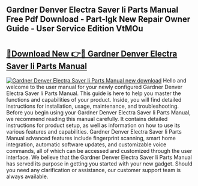 ## Gardner Denver Electra Saver Ii Parts Manual Free Pdf Download - Part-lgk New Repair Owner Guide - User Service Edition VtMOu

# <h2><a href="http://bc52627.oget.top/?id=Gardner+Denver+Electra+Saver+Ii+Parts+Manual">🔗Download New 👉🔴 Gardner Denver Electra Saver Ii Parts Manual</a></h2>

[![Gardner Denver Electra Saver Ii Parts Manual new download](https://i.imgur.com/5g1atiW.png)](http://bc52627.oget.top/?id=Gardner+Denver+Electra+Saver+Ii+Parts+Manual)
Hello and welcome to the user manual for your newly configured Gardner Denver Electra Saver Ii Parts Manual. This guide is here to help you master the functions and capabilities of your product. Inside, you will find detailed instructions for installation, usage, maintenance, and troubleshooting. Before you begin using your Gardner Denver Electra Saver Ii Parts Manual, we recommend reading this manual carefully. It contains detailed instructions for product setup, as well as information on how to use its various features and capabilities. Gardner Denver Electra Saver Ii Parts Manual advanced features include fingerprint scanning, smart home integration, automatic software updates, and customizable voice commands, all of which can be accessed and customized through the user interface. We believe that the Gardner Denver Electra Saver Ii Parts Manual has served its purpose in getting you started with your new gadget. Should you need any clarification or assistance, our customer support team is always available.
